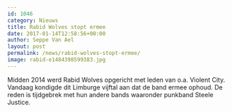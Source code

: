```yaml
---
id: 1046
category: Nieuws
title: Rabid Wolves stopt ermee
date: 2017-01-14T12:58:56+00:00
author: Seppe Van Ael
layout: post
permalink: /news/rabid-wolves-stopt-ermee/
image: rabid-e1484398599383.jpg
---
```

Midden 2014 werd Rabid Wolves opgericht met leden van o.a. Violent City. Vandaag kondigde dit Limburge vijftal aan dat de band ermee ophoud. De reden is tijdgebrek met hun andere bands waaronder punkband Steele Justice.


